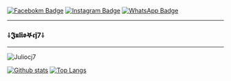 [![Facebokm Badge](https://img.shields.io/badge/-Juliocj7-blue?style=flat&logo=Facebook&logoColor=white&link=https://www.facebook.com/perfil/)](https://www.facebook.com/perfil) [![Instagram Badge](https://img.shields.io/badge/-Juliocj7-f01397?style=flat&logo=Instagram&logoColor=white&link=https://www.instagram.com/perfil/)](https://www.instagram.com/perfil/) [![WhatsApp Badge](https://img.shields.io/badge/-Juliocj7-f01397?style=flat&logo=Instagram&logoColor=white&link=https://www.instagram.com/perfil/)](https://www.instagram.com/perfil/)

---
### ⸸𝕵𝖚𝖑𝖎𝖔𖤐𝖈𝖏7⸸
---
<p align=left> <img src=https://komarev.com/ghpvc/?username=Juliocj7 alt=Juliocj7 /> </p>

[![Github stats](https://github-readme-stats.vercel.app/api?username=Juliocj7&show_icons=true&theme=dark&include_all_commits=true)](https://github.com/Juliocj7/github-readme-stats)
[![Top Langs](https://github-readme-stats.vercel.app/api/top-langs/?username=Juliocj7&layout=compact&theme=dark)](https://github.com/Juliocj7/github-readme-stats)
